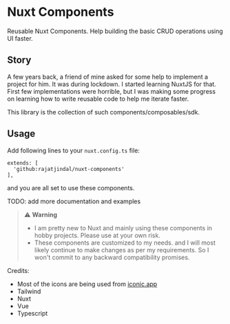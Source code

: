# Nuxt Components

Reusable Nuxt Components. Help building the basic CRUD operations using UI faster.

## Story



A few years back, a friend of mine asked for some help to implement a project for him. It was during lockdown. I started learning NuxtJS for that. First few implementations were horrible, but I was making some progress on learning how to write reusable code to help me iterate faster.

This library is the collection of such components/composables/sdk.

## Usage

Add following lines to your `nuxt.config.ts` file:

```
extends: [
  'github:rajatjindal/nuxt-components'
],
```

and you are all set to use these components.

TODO: add more documentation and examples

> :warning: **Warning**
>
> - I am pretty new to Nuxt and mainly using these components in hobby projects. Please use at your own risk.
> - These components are customized to my needs. and I will most likely continue to make changes as per my requirements. So I won't commit to any backward compatibility promises.

Credits:

- Most of the icons are being used from [iconic.app](https://iconic.app)
- Tailwind
- Nuxt
- Vue
- Typescript

